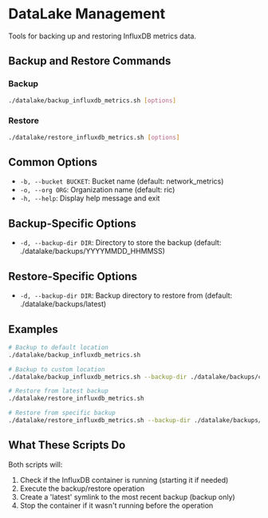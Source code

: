 # DataLake Management

Tools for backing up and restoring InfluxDB metrics data.

## Backup and Restore Commands

### Backup

```bash
./datalake/backup_influxdb_metrics.sh [options]
```

### Restore

```bash
./datalake/restore_influxdb_metrics.sh [options]
```

## Common Options

- `-b, --bucket BUCKET`: Bucket name (default: network_metrics)
- `-o, --org ORG`: Organization name (default: ric)
- `-h, --help`: Display help message and exit

## Backup-Specific Options

- `-d, --backup-dir DIR`: Directory to store the backup (default: ./datalake/backups/YYYYMMDD_HHMMSS)

## Restore-Specific Options

- `-d, --backup-dir DIR`: Backup directory to restore from (default: ./datalake/backups/latest)

## Examples

```bash
# Backup to default location
./datalake/backup_influxdb_metrics.sh

# Backup to custom location
./datalake/backup_influxdb_metrics.sh --backup-dir ./datalake/backups/custom_backup

# Restore from latest backup
./datalake/restore_influxdb_metrics.sh

# Restore from specific backup
./datalake/restore_influxdb_metrics.sh --backup-dir ./datalake/backups/20250318_123456
```

## What These Scripts Do

Both scripts will:
1. Check if the InfluxDB container is running (starting it if needed)
2. Execute the backup/restore operation
3. Create a 'latest' symlink to the most recent backup (backup only)
4. Stop the container if it wasn't running before the operation
